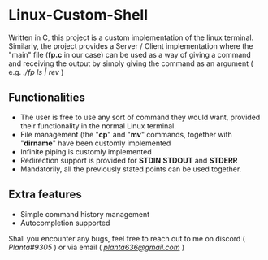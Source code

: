 # Linux-Custom-Shell
Written in C, this project is a custom implementation of the linux terminal. Similarly, the project provides a Server / Client implementation where the "main" file (**fp.c** in our case) can be used as a way of giving a command and receiving the output by simply giving the command as an argument ( e.g. *./fp ls | rev* )


## Functionalities
- The user is free to use any sort of command they would want, provided their functionality in the normal Linux terminal.
- File management (the "**cp**" and "**mv**" commands, together with "**dirname**" have been customly implemented
- Infinite piping is customly implemented
- Redirection support is provided for **STDIN** **STDOUT** and **STDERR**
- Mandatorily, all the previously stated points can be used together.

## Extra features
- Simple command history management
- Autocompletion supported


Shall you encounter any bugs, feel free to reach out to me on discord ( *Planta#9305* ) or via email ( *planta636@gmail.com* )
